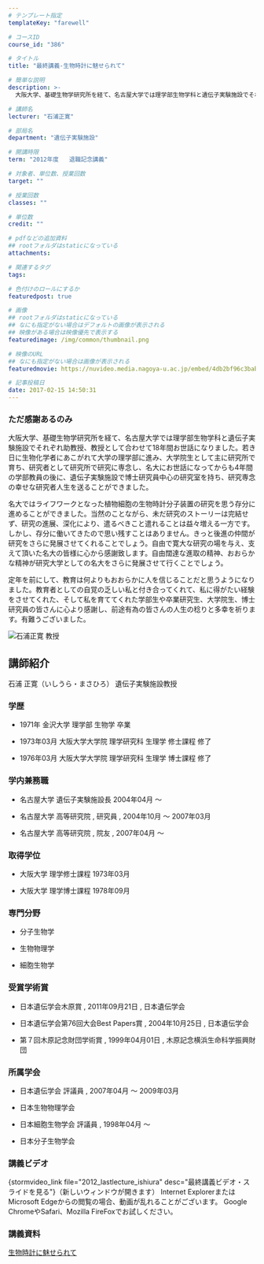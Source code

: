 ```yaml
---
# テンプレート指定
templateKey: "farewell"

# コースID
course_id: "386"

# タイトル
title: "最終講義-生物時計に魅せられて"

# 簡単な説明
description: >-
  大阪大学、基礎生物学研究所を経て、名古屋大学では理学部生物学科と遺伝子実験施設でそれぞれ助教授、教授として合わせて18年間お世話になりました。若き日に生物化学者にあこがれて大学の理学部に進み、...

# 講師名
lecturer: "石浦正寛"

# 部局名
department: "遺伝子実験施設"

# 開講時限
term: "2012年度	退職記念講義"

# 対象者、単位数、授業回数
target: ""

# 授業回数
classes: ""

# 単位数
credit: ""

# pdfなどの追加資料
## rootフォルダはstaticになっている
attachments: 

# 関連するタグ
tags:

# 色付けのロールにするか
featuredpost: true

# 画像
## rootフォルダはstaticになっている
## なにも指定がない場合はデフォルトの画像が表示される
## 映像がある場合は映像優先で表示する
featuredimage: /img/common/thumbnail.png

# 映像のURL
## なにも指定がない場合は画像が表示される
featuredmovie: https://nuvideo.media.nagoya-u.ac.jp/embed/4db2bf96c3babe1a2f7be46dc4a1d9c333091ef1

# 記事投稿日
date: 2017-02-15 14:50:31
---
```


### ただ感謝あるのみ


大阪大学、基礎生物学研究所を経て、名古屋大学では理学部生物学科と遺伝子実験施設でそれぞれ助教授、教授として合わせて18年間お世話になりました。若き日に生物化学者にあこがれて大学の理学部に進み、大学院生として主に研究所で育ち、研究者として研究所で研究に専念し、名大にお世話になってからも4年間の学部教員の後に、遺伝子実験施設で博士研究員中心の研究室を持ち、研究専念の幸せな研究者人生を送ることができました。

名大ではライフワークとなった植物細胞の生物時計分子装置の研究を思う存分に進めることができました。当然のことながら、未だ研究のストーリーは完結せず、研究の進展、深化により、遣るべきこと遣れることは益々増える一方です。 しかし、存分に働いてきたので思い残すことはありません。きっと後進の仲間が研究をさらに発展させてくれることでしょう。自由で寛大な研究の場を与え、支えて頂いた名大の皆様に心から感謝致します。自由闊達な進取の精神、おおらかな精神が研究大学としての名大をさらに発展させて行くことでしょう。

定年を前にして、教育は何よりもおおらかに人を信じることだと思うようになりました。教育者としての自覚の乏しい私と付き合ってくれて、私に得がたい経験をさせてくれた、そして私を育ててくれた学部生や卒業研究生、大学院生、博士研究員の皆さんに心より感謝し、前途有為の皆さんの人生の稔りと多幸を祈ります。有難うございました。


![石浦正寛 教授](/files/386/ishiura_masahiro.jpg) 

## 講師紹介


石浦 正寛（いしうら・まさひろ） 遺伝子実験施設教授


### 学歴



* 1971年 金沢大学 理学部 生物学 卒業

* 1973年03月 大阪大学大学院 理学研究科 生理学 修士課程 修了

* 1976年03月 大阪大学大学院 理学研究科 生理学 博士課程 修了


### 学内兼務職





* 名古屋大学 遺伝子実験施設長 2004年04月 〜



* 名古屋大学 高等研究院 , 研究員 , 2004年10月 〜 2007年03月



* 名古屋大学 高等研究院 , 院友 , 2007年04月 〜


### 取得学位




* 大阪大学 理学修士課程 1973年03月


* 大阪大学 理学博士課程 1978年09月


### 専門分野



* 分子生物学

* 生物物理学

* 細胞生物学


### 受賞学術賞



* 日本遺伝学会木原賞 , 2011年09月21日 , 日本遺伝学会

* 日本遺伝学会第76回大会Best Papers賞 , 2004年10月25日 , 日本遺伝学会

* 第７回木原記念財団学術賞 , 1999年04月01日 , 木原記念横浜生命科学振興財団


### 所属学会



* 日本遺伝学会 評議員 , 2007年04月 〜 2009年03月

* 日本生物物理学会

* 日本細胞生物学会 評議員 , 1998年04月 〜
* 日本分子生物学会


### 講義ビデオ


{stormvideo_link file="2012_lastlecture_ishiura" desc="最終講義ビデオ・スライドを見る"}（新しいウィンドウが開きます）
Internet ExplorerまたはMicrosoft Edgeからの閲覧の場合、動画が乱れることがございます。
Google ChromeやSafari、Mozilla FireFoxでお試しください。


### 講義資料


[生物時計に魅せられて](/files/386/H24ishiura_LL.pdf) 
